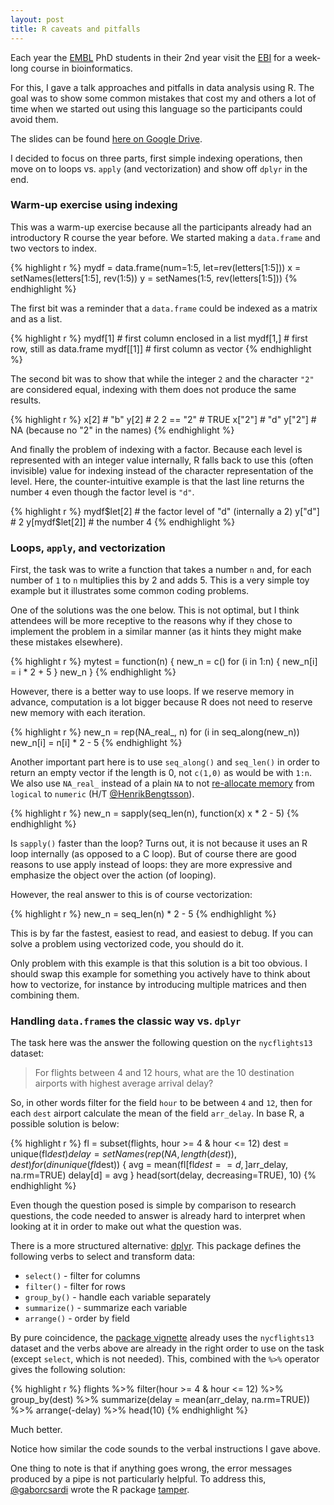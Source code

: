 ```yaml
---
layout: post
title: R caveats and pitfalls
---
```


Each year the [EMBL](https://www.embl.de/) PhD students in their 2nd year visit
the [EBI](http://www.ebi.ac.uk/) for a week-long course in bioinformatics.

For this, I gave a talk approaches and pitfalls in data analysis using R. The
goal was to show some common mistakes that cost my and others a lot of time
when we started out using this language so the participants could avoid them.

The slides can be found [here on Google
Drive](https://docs.google.com/presentation/d/11sluDhNyvEHydc4CM64E3ZvhY_p3HbYr1uRbcJlB6NQ).

I decided to focus on three parts, first simple indexing operations, then move
on to loops vs. `apply` (and vectorization) and show off `dplyr` in the end.

### Warm-up exercise using indexing

This was a warm-up exercise because all the participants already had an
introductory R course the year before. We started making a `data.frame` and two
vectors to index.

{% highlight r %}
mydf = data.frame(num=1:5, let=rev(letters[1:5]))
x = setNames(letters[1:5], rev(1:5))
y = setNames(1:5, rev(letters[1:5]))
{% endhighlight %}

The first bit was a reminder that a `data.frame` could be indexed as a matrix
and as a list.

{% highlight r %}
mydf[1]         # first column enclosed in a list
mydf[1,]        # first row, still as data.frame
mydf[[1]]       # first column as vector
{% endhighlight %}

The second bit was to show that while the integer `2` and the character `"2"`
are considered equal, indexing with them does not produce the same results.

{% highlight r %}
x[2]            # "b"
y[2]            # 2
2 == "2"        # TRUE
x["2"]          # "d"
y["2"]          # NA (because no "2" in the names)
{% endhighlight %}

And finally the problem of indexing with a factor. Because each level is
represented with an integer value internally, R falls back to use this (often
invisible) value for indexing instead of the character representation of the
level. Here, the counter-intuitive example is that the last line returns the
number `4` even though the factor level is `"d"`.

{% highlight r %}
mydf$let[2]     # the factor level of "d" (internally a 2)
y["d"]          # 2
y[mydf$let[2]]  # the number 4
{% endhighlight %}

### Loops, `apply`, and vectorization

First, the task was to write a function that takes a number `n` and, for each
number of `1` to `n` multiplies this by 2 and adds 5. This is a very simple toy
example but it illustrates some common coding problems.

One of the solutions was the one below. This is not optimal, but I think
attendees will be more receptive to the reasons why if they chose to implement
the problem in a similar manner (as it hints they might make these mistakes
elsewhere).

{% highlight r %}
mytest = function(n) {
    new_n = c()
    for (i in 1:n) {
        new_n[i] = i * 2 + 5
    }
    new_n
}
{% endhighlight %}

However, there is a better way to use loops. If we reserve memory in advance,
computation is a lot bigger because R does not need to reserve new memory with
each iteration.

{% highlight r %}
new_n = rep(NA_real_, n)
for (i in seq_along(new_n))
    new_n[i] = n[i] * 2 - 5
{% endhighlight %}

Another important part here is to use `seq_along()` and `seq_len()` in order to
return an empty vector if the length is 0, not `c(1,0)` as would be with `1:n`.
We also use `NA_real_` instead of a plain `NA` to not [re-allocate
memory](http://www.jottr.org/2014/06/matrixNA-wrong-way.html) from `logical` to
`numeric` (H/T [@HenrikBengtsson](https://github.com/HenrikBengtsson)).

{% highlight r %}
new_n = sapply(seq_len(n), function(x) x * 2 - 5)
{% endhighlight %}

Is `sapply()` faster than the loop? Turns out, it is not because it uses an
R loop internally (as opposed to a C loop). But of course there are good
reasons to use apply instead of loops: they are more expressive and emphasize
the object over the action (of looping).

However, the real answer to this is of course vectorization:

{% highlight r %}
new_n = seq_len(n) * 2 - 5
{% endhighlight %}

This is by far the fastest, easiest to read, and easiest to debug. If you can
solve a problem using vectorized code, you should do it.

Only problem with this example is that this solution is a bit too obvious. I
should swap this example for something you actively have to think about how to
vectorize, for instance by introducing multiple matrices and then combining
them.

### Handling `data.frame`s the classic way vs. `dplyr`

The task here was the answer the following question on the `nycflights13`
dataset:

> For flights between 4 and 12 hours, what are the 10 destination airports with
> highest average arrival delay?

So, in other words filter for the field `hour` to be between `4` and `12`, then
for each `dest` airport calculate the mean of the field `arr_delay`. In base R,
a possible solution is below:

{% highlight r %}
fl = subset(flights, hour >= 4 & hour <= 12)
dest = unique(fl$dest)
delay = setNames(rep(NA, length(dest)), dest)
for (d in unique(fl$dest)) {
    avg = mean(fl[fl$dest == d,]$arr_delay, na.rm=TRUE)
    delay[d] = avg
}
head(sort(delay, decreasing=TRUE), 10)
{% endhighlight %}

Even though the question posed is simple by comparison to research questions,
the code needed to answer is already hard to interpret when looking at it in
order to make out what the question was.

There is a more structured alternative: [dplyr](https://github.com/hadley/dplyr).
This package defines the following verbs to select and transform data:

 * `select()` -  filter for columns
 * `filter()` - filter for rows
 * `group_by()` - handle each variable separately
 * `summarize()` - summarize each variable
 * `arrange()` - order by field

By pure coincidence, the
[package vignette](https://cran.rstudio.com/web/packages/dplyr/vignettes/introduction.html)
already uses the `nycflights13` dataset and the verbs above are already in the
right order to use on the task (except `select`, which is not needed). This,
combined with the `%>%` operator gives the following solution:

{% highlight r %}
flights %>%
    filter(hour >= 4 & hour <= 12) %>%
    group_by(dest) %>%
    summarize(delay = mean(arr_delay, na.rm=TRUE)) %>%
    arrange(-delay) %>%
    head(10)
{% endhighlight %}

Much better.

Notice how similar the code sounds to the verbal instructions I gave above.

One thing to note is that if anything goes wrong, the error messages produced
by a pipe is not particularly helpful. To address this,
[@gaborcsardi](https://github.com/gaborcsardi) wrote the R package
[tamper](https://github.com/gaborcsardi/tamper).
